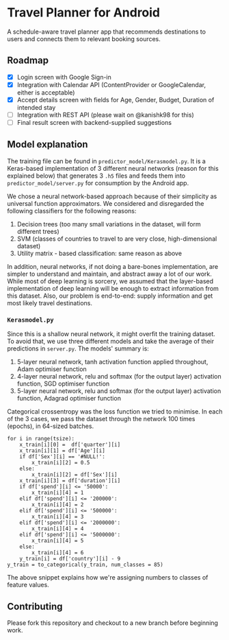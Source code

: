 # Travel Planner for Android
A schedule-aware travel planner app that recommends destinations to users and connects them to relevant booking sources. 

## Roadmap

- [x] Login screen with Google Sign-in
- [x] Integration with Calendar API (ContentProvider or GoogleCalendar, either is acceptable)
- [x] Accept details screen with fields for Age, Gender, Budget, Duration of intended stay
- [ ] Integration with REST API (please wait on @kanishk98 for this)
- [ ] Final result screen with backend-supplied suggestions

## Model explanation

The training file can be found in `predictor_model/Kerasmodel.py`. It is a Keras-based implementation of 3 different neural networks (reason for this explained below) that generates 3 `.h5` files and feeds them into `predictor_model/server.py` for consumption by the Android app. 

We chose a neural network-based approach because of their simplicity as universal function approximators. We considered and disregarded the following classifiers for the following reasons:

1. Decision trees (too many small variations in the dataset, will form different trees)
2. SVM (classes of countries to travel to are very close, high-dimensional dataset)
3. Utility matrix - based classification: same reason as above

In addition, neural networks, if not doing a bare-bones implementation, are simpler to understand and maintain, and abstract away a lot of our work. While most of deep learning is sorcery, we assumed that the layer-based implementation of deep learning will be enough to extract information from this dataset. Also, our problem is end-to-end: supply information and get most likely travel destinations.

### `Kerasmodel.py`

Since this is a shallow neural network, it might overfit the training dataset. To avoid that, we use three different models and take the average of their predictions in `server.py`. The models' summary is:
1. 5-layer neural network, tanh activation function applied throughout, Adam optimiser function
2. 4-layer neural network, relu and softmax (for the output layer) activation function, SGD optimiser function
3. 5-layer neural network, relu and softmax (for the output layer) activation function, Adagrad optimiser function

Categorical crossentropy was the loss function we tried to minimise. 
In each of the 3 cases, we pass the dataset through the network 100 times (epochs), in 64-sized batches. 

```
for i in range(tsize):
	x_train[i][0] =  df['quarter'][i]
	x_train[i][1] = df['Age'][i]
	if df['Sex'][i] == '#NULL!':
		x_train[i][2] = 0.5	
	else: 
		x_train[i][2] = df['Sex'][i]
	x_train[i][3] = df['duration'][i]
	if df['spend'][i] <= '50000':
		x_train[i][4] = 1
	elif df['spend'][i] <= '200000':
		x_train[i][4] = 2
	elif df['spend'][i] <= '500000':
		x_train[i][4] = 3
	elif df['spend'][i] <= '2000000':
		x_train[i][4] = 4
	elif df['spend'][i] <= '5000000':
		x_train[i][4] = 5
	else:
		x_train[i][4] = 6
	y_train[i] = df['country'][i] - 9
y_train = to_categorical(y_train, num_classes = 85)
```

The above snippet explains how we're assigning numbers to classes of feature values.




## Contributing 

Please fork this repository and checkout to a new branch before beginning work. 